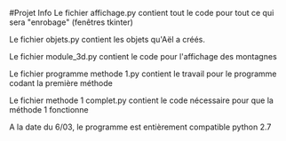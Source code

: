 #Projet Info
Le fichier affichage.py contient tout le code pour tout ce qui sera "enrobage" (fenêtres tkinter)

Le fichier objets.py contient les objets qu'Aël a créés.

Le fichier module_3d.py contient le code pour l'affichage des montagnes

Le fichier programme methode 1.py contient le travail pour le programme codant la première méthode

Le fichier methode 1 complet.py contient le code nécessaire pour que la méthode 1 fonctionne

A la date du 6/03, le programme est entièrement compatible python 2.7
